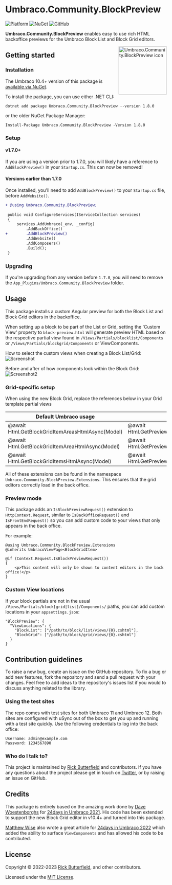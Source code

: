 # Umbraco.Community.BlockPreview
[![Platform](https://img.shields.io/badge/Umbraco-10.4+-%233544B1?style=flat&logo=umbraco)](https://umbraco.com/products/umbraco-cms/)
[![NuGet](https://img.shields.io/nuget/v/Umbraco.Community.BlockPreview.svg)](https://www.nuget.org/packages/Umbraco.Community.BlockPreview/)
[![GitHub](https://img.shields.io/github/license/rickbutterfield/Umbraco.Community.BlockPreview)](https://github.com/rickbutterfield/Umbraco.Community.BlockPreview/blob/develop/LICENSE)

**Umbraco.Community.BlockPreview** enables easy to use rich HTML backoffice previews for the Umbraco Block List and Block Grid editors.

<img src="https://raw.githubusercontent.com/rickbutterfield/Umbraco.Community.BlockPreview/develop/.github/readme-assets/icon.png" alt="Umbraco.Community.BlockPreview icon" height="150" align="right">

## Getting started
### Installation
The Umbraco 10.4+ version of this package is [available via NuGet](https://www.nuget.org/packages/Umbraco.Community.BlockPreview).

To install the package, you can use either .NET CLI:

```
dotnet add package Umbraco.Community.BlockPreview --version 1.8.0
```

or the older NuGet Package Manager:

```
Install-Package Umbraco.Community.BlockPreview -Version 1.8.0
```

### Setup
#### v1.7.0+
If you are using a version prior to 1.7.0, you will likely have a reference to `AddBlockPreview()` in your `Startup.cs`. This can now be removed!

#### Versions earlier than 1.7.0
Once installed, you'll need to add `AddBlockPreview()` to your `Startup.cs` file, before `AddWebsite()`.
```diff
+ @using Umbraco.Community.BlockPreview;
 
 public void ConfigureServices(IServiceCollection services)
 {
     services.AddUmbraco(_env, _config)
         .AddBackOffice()
+        .AddBlockPreview()
         .AddWebsite()
         .AddComposers()
         .Build();
 }
```

### Upgrading
If you're upgrading from any version before `1.7.0`, you will need to remove the `App_Plugins/Umbraco.Community.BlockPreview` folder.


## Usage
This package installs a custom Angular preview for both the Block List and Block Grid editors in the backoffice.

When setting up a block to be part of the List or Grid, setting the 'Custom View' property to `block-preview.html` will generate preview HTML based on the respective partial view found in `/Views/Partials/blocklist/Components` or `/Views/Partials/blockgrid/Components` or ViewComponents.

How to select the custom views when creating a Block List/Grid:
![Screenshot](https://raw.githubusercontent.com/rickbutterfield/Umbraco.Community.BlockPreview/develop/screenshots/screenshot1.png "The Umbraco backoffice showing a panel titled 'Select view', with a HTML file named `block-preview.html` available for selection")

Before and after of how components look within the Block Grid:
![Screenshot2](https://raw.githubusercontent.com/rickbutterfield/Umbraco.Community.BlockPreview/develop/screenshots/screenshot2.png "Before and after of how components look within the Block Grid")

### Grid-specific setup
When using the new Block Grid, replace the references below in your Grid template partial views

| Default Umbraco usage | BlockPreview usage |
| --------------------- | ------------------ |
| @await Html.GetBlockGridItemAreasHtmlAsync(Model) | @await Html.GetPreviewBlockGridItemAreasHtmlAsync(Model) |
| @await Html.GetBlockGridItemAreaHtmlAsync(Model) | @await Html.GetPreviewBlockGridItemAreaHtmlAsync(Model) |
| @await Html.GetBlockGridItemsHtmlAsync(Model) | @await Html.GetPreviewBlockGridItemsHtmlAsync(Model) |

All of these extensions can be found in the namespace `Umbraco.Community.BlockPreview.Extensions`. This ensures that the grid editors correctly load in the back office.

### Preview mode
This package adds an `IsBlockPreviewRequest()` extension to `HttpContext.Request`, similar to `IsBackOfficeRequest()` and `IsFrontEndRequest()` so you can add custom code to your views that only appears in the back office.

For example:
```razor
@using Umbraco.Community.BlockPreview.Extensions
@inherits UmbracoViewPage<BlockGridItem>

@if (Context.Request.IsBlockPreviewRequest())
{
    <p>This content will only be shown to content editors in the back office!</p>
}
```

### Custom View locations
If your block partials are not in the usual `/Views/Partials/block[grid|list]/Components/` paths, you can add custom locations in your `appsettings.json`:

```
"BlockPreview": {
  "ViewLocations": {
    "BlockList": ["/path/to/block/list/views/{0}.cshtml"],
    "BlockGrid": ["/path/to/block/grid/views/{0}.cshtml"]
  }
}
```

## Contribution guidelines
To raise a new bug, create an issue on the GitHub repository. To fix a bug or add new features, fork the repository and send a pull request with your changes. Feel free to add ideas to the repository's issues list if you would to discuss anything related to the library.

### Using the test sites
The repo comes with test sites for both Umbraco 11 and Umbraco 12. Both sites are configured with uSync out of the box to get you up and running with a test site quickly. Use the following credentials to log into the back office:

```
Username: admin@example.com
Password: 1234567890
```

### Who do I talk to?
This project is maintained by [Rick Butterfield](https://rickbutterfield.dev) and contributors. If you have any questions about the project please get in touch on [Twitter](https://twitter.com/rickbutterfield), or by raising an issue on GitHub.

## Credits
This package is entirely based on the amazing work done by [Dave Woestenborghs](https://github.com/dawoe) for [24days in Umbraco 2021](https://archive.24days.in/umbraco-cms/2021/advanced-blocklist-editor/). His code has been extended to support the new Block Grid editor in v10.4+ and turned into this package.

[Matthew Wise](https://github.com/Matthew-Wise) also wrote a great article for [24days in Umbraco 2022](https://24days.in/umbraco-cms/2022/more-blocklist-editor/) which added the ability to surface `ViewComponents` and has allowed his code to be contributed.

## License
Copyright &copy; 2022-2023 [Rick Butterfield](https://rickbutterfield.dev), and other contributors.

Licensed under the [MIT License](https://github.com/rickbutterfield/Umbraco.Community.BlockPreview/blob/develop/LICENSE.md).
